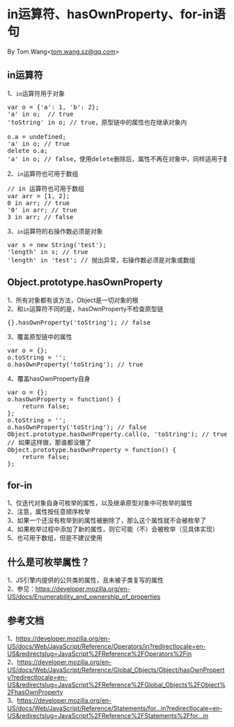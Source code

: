 # in运算符、hasOwnProperty、for-in语句 #
By Tom.Wang<tom.wang.sz@qq.com\>

## in运算符 ##
1、`in`运算符用于对象
<pre>
var o = {'a': 1, 'b': 2};
'a' in o;  // true
'toString' in o; // true，原型链中的属性也在继承对象内

o.a = undefined;
'a' in o; // true
delete o.a;
'a' in o; // false，使用delete删除后，属性不再在对象中，同样适用于数组
</pre>
2、`in`运算符也可用于数组
<pre>
// in 运算符也可用于数组
var arr = [1, 2];
0 in arr; // true
'0' in arr; // true
3 in arr; // false
</pre>
3、`in`运算符的右操作数必须是对象
<pre>
var s = new String('test');
'length' in s; // true
'length' in 'test'; // 抛出异常，右操作数必须是对象或数组
</pre>

## Object.prototype.hasOwnProperty ##
1、所有对象都有该方法，Object是一切对象的根  
2、和`in`运算符不同的是，hasOwnProperty不检查原型链
<pre>
{}.hasOwnProperty('toString'); // false
</pre>
3、覆盖原型链中的属性
<pre>
var o = {};
o.toString = '';
o.hasOwnProperty('toString'); // true
</pre>
4、覆盖hasOwnProperty自身
<pre>
var o = {};
o.hasOwnProperty = function() {
	return false;
};
o.toString = '';
o.hasOwnProperty('toString'); // false
Object.prototype.hasOwnProperty.call(o, 'toString'); // true
// 如果这样做，那谁都没辙了
Object.prototype.hasOwnProperty = function() {
	return false;
};
</pre>

## for-in ##
1、仅迭代对象自身可枚举的属性，以及继承原型对象中可枚举的属性  
2、注意，属性按任意顺序枚举  
3、如果一个还没有枚举到的属性被删除了，那么这个属性就不会被枚举了  
4、如果枚举过程中添加了新的属性，则它可能（不）会被枚举（见具体实现）  
5、也可用于数组，但是不建议使用  

## 什么是可枚举属性？ ##
1、JS引擎内提供的公共类的属性，且未被子类复写的属性  
2、参见：https://developer.mozilla.org/en-US/docs/Enumerability_and_ownership_of_properties  

## 参考文档 ##
1、https://developer.mozilla.org/en-US/docs/Web/JavaScript/Reference/Operators/in?redirectlocale=en-US&redirectslug=JavaScript%2FReference%2FOperators%2Fin  
2、https://developer.mozilla.org/en-US/docs/Web/JavaScript/Reference/Global_Objects/Object/hasOwnProperty?redirectlocale=en-US&redirectslug=JavaScript%2FReference%2FGlobal_Objects%2FObject%2FhasOwnProperty  
3、https://developer.mozilla.org/en-US/docs/Web/JavaScript/Reference/Statements/for...in?redirectlocale=en-US&redirectslug=JavaScript%2FReference%2FStatements%2Ffor...in  